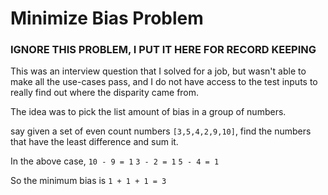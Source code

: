 # Minimize Bias Problem

### IGNORE THIS PROBLEM, I PUT IT HERE FOR RECORD KEEPING


This was an interview question that I solved for a job, but wasn't able to make all the use-cases pass, and I do not have access to the test inputs to really find out where the disparity came from.

The idea was to pick the list amount of bias in a group of numbers.

say given a set of even count numbers `[3,5,4,2,9,10]`, find the numbers that have the least difference and sum it.

In the above case, `10 - 9 = 1` `3 - 2 = 1` `5 - 4 = 1`

So the minimum bias is `1 + 1 + 1 = 3`


